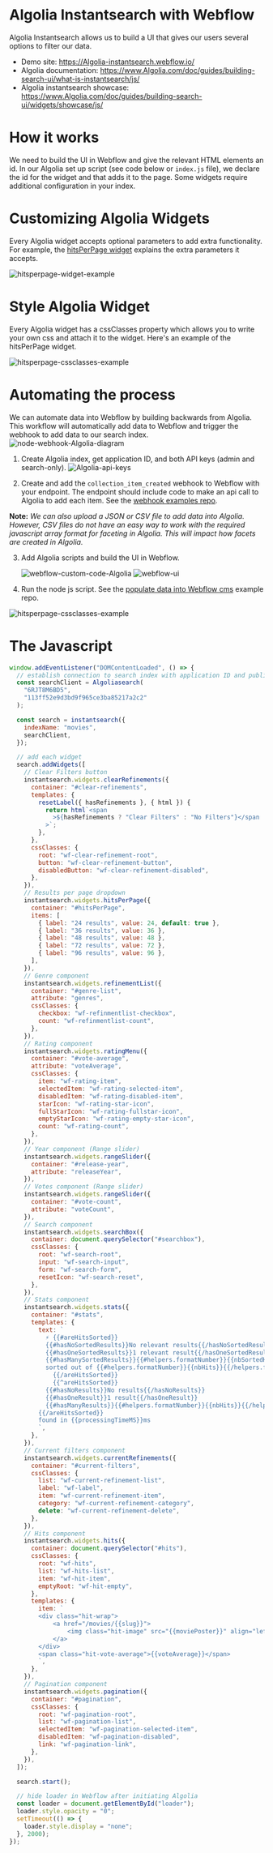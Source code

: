 # Algolia Instantsearch with Webflow

Algolia Instantsearch allows us to build a UI that gives our users several options to filter our data.

- Demo site: https://Algolia-instantsearch.webflow.io/
- Algolia documentation: https://www.Algolia.com/doc/guides/building-search-ui/what-is-instantsearch/js/
- Algolia instantsearch showcase: https://www.Algolia.com/doc/guides/building-search-ui/widgets/showcase/js/

# How it works

We need to build the UI in Webflow and give the relevant HTML elements an id. In our Algolia set up script (see code below or `index.js` file), we declare the id for the widget and that adds it to the page. Some widgets require additional configuration in your index.

# Customizing Algolia Widgets

Every Algolia widget accepts optional parameters to add extra functionality. For example, the [hitsPerPage widget](https://www.algolia.com/doc/api-reference/widgets/hits-per-page/js/?client=With+a+CDN) explains the extra parameters it accepts.

<img src="https://wadoodh.github.io/images/hitsperpage-widget-example.png" alt="hitsperpage-widget-example">

# Style Algolia Widget

Every Algolia widget has a cssClasses property which allows you to write your own css and attach it to the widget. Here's an example of the hitsPerPage widget.

<img src="https://wadoodh.github.io/images/hitsperpage-cssclasses-example.png" alt="hitsperpage-cssclasses-example">

# Automating the process

We can automate data into Webflow by building backwards from Algolia. This workflow will automatically add data to Webflow and trigger the webhook to add data to our search index.
<img src="https://wadoodh.github.io/images/node-webhook-algolia-diagram.png" alt="node-webhook-Algolia-diagram">

1. Create Algolia index, get application ID, and both API keys (admin and search-only).
   <img src="https://wadoodh.github.io/images/algolia-api-keys.png" alt="Algolia-api-keys">

2. Create and add the `collection_item_created` webhook to Webflow with your endpoint. The endpoint should include code to make an api call to Algolia to add each item. See the [webhook examples repo](https://github.com/Webflow-Examples/webhook-examples).

**Note:** _We can also upload a JSON or CSV file to add data into Algolia. However, CSV files do not have an easy way to work with the required javascript array format for faceting in Algolia. This will impact how facets are created in Algolia._

3. Add Algolia scripts and build the UI in Webflow.

   <img src="https://wadoodh.github.io/images/webflow-custom-code-algolia.png" alt="webflow-custom-code-Algolia">
   <img src="https://wadoodh.github.io/images/webflow-ui.png" alt="webflow-ui">

4. Run the node js script. See the [populate data into Webflow cms](https://github.com/Webflow-Examples/populate-data-into-webflow-cms) example repo.

<img src="https://wadoodh.github.io/images/hitsperpage-cssclasses-example.png" alt="hitsperpage-cssclasses-example">

# The Javascript

```js
window.addEventListener("DOMContentLoaded", () => {
  // establish connection to search index with application ID and public api key from Algolia
  const searchClient = Algoliasearch(
    "6RJT8M6BD5",
    "113ff52e9d3bd9f965ce3ba85217a2c2"
  );

  const search = instantsearch({
    indexName: "movies",
    searchClient,
  });

  // add each widget
  search.addWidgets([
    // Clear Filters button
    instantsearch.widgets.clearRefinements({
      container: "#clear-refinements",
      templates: {
        resetLabel({ hasRefinements }, { html }) {
          return html`<span
            >${hasRefinements ? "Clear Filters" : "No Filters"}</span
          >`;
        },
      },
      cssClasses: {
        root: "wf-clear-refinement-root",
        button: "wf-clear-refinement-button",
        disabledButton: "wf-clear-refinement-disabled",
      },
    }),
    // Results per page dropdown
    instantsearch.widgets.hitsPerPage({
      container: "#hitsPerPage",
      items: [
        { label: "24 results", value: 24, default: true },
        { label: "36 results", value: 36 },
        { label: "48 results", value: 48 },
        { label: "72 results", value: 72 },
        { label: "96 results", value: 96 },
      ],
    }),
    // Genre component
    instantsearch.widgets.refinementList({
      container: "#genre-list",
      attribute: "genres",
      cssClasses: {
        checkbox: "wf-refinmentlist-checkbox",
        count: "wf-refinmentlist-count",
      },
    }),
    // Rating component
    instantsearch.widgets.ratingMenu({
      container: "#vote-average",
      attribute: "voteAverage",
      cssClasses: {
        item: "wf-rating-item",
        selectedItem: "wf-rating-selected-item",
        disabledItem: "wf-rating-disabled-item",
        starIcon: "wf-rating-star-icon",
        fullStarIcon: "wf-rating-fullstar-icon",
        emptyStarIcon: "wf-rating-empty-star-icon",
        count: "wf-rating-count",
      },
    }),
    // Year component (Range slider)
    instantsearch.widgets.rangeSlider({
      container: "#release-year",
      attribute: "releaseYear",
    }),
    // Votes component (Range slider)
    instantsearch.widgets.rangeSlider({
      container: "#vote-count",
      attribute: "voteCount",
    }),
    // Search component
    instantsearch.widgets.searchBox({
      container: document.querySelector("#searchbox"),
      cssClasses: {
        root: "wf-search-root",
        input: "wf-search-input",
        form: "wf-search-form",
        resetIcon: "wf-search-reset",
      },
    }),
    // Stats component
    instantsearch.widgets.stats({
      container: "#stats",
      templates: {
        text: `
          ⚡️ {{#areHitsSorted}}
          {{#hasNoSortedResults}}No relevant results{{/hasNoSortedResults}}
          {{#hasOneSortedResults}}1 relevant result{{/hasOneSortedResults}}
          {{#hasManySortedResults}}{{#helpers.formatNumber}}{{nbSortedHits}}{{/helpers.formatNumber}} relevant results{{/hasManySortedResults}}
          sorted out of {{#helpers.formatNumber}}{{nbHits}}{{/helpers.formatNumber}}
            {{/areHitsSorted}}
            {{^areHitsSorted}}
          {{#hasNoResults}}No results{{/hasNoResults}}
          {{#hasOneResult}}1 result{{/hasOneResult}}
          {{#hasManyResults}}{{#helpers.formatNumber}}{{nbHits}}{{/helpers.formatNumber}} results{{/hasManyResults}}
        {{/areHitsSorted}}
        found in {{processingTimeMS}}ms
        `,
      },
    }),
    // Current filters component
    instantsearch.widgets.currentRefinements({
      container: "#current-filters",
      cssClasses: {
        list: "wf-current-refinement-list",
        label: "wf-label",
        item: "wf-current-refinement-item",
        category: "wf-current-refinement-category",
        delete: "wf-current-refinement-delete",
      },
    }),
    // Hits component
    instantsearch.widgets.hits({
      container: document.querySelector("#hits"),
      cssClasses: {
        root: "wf-hits",
        list: "wf-hits-list",
        item: "wf-hit-item",
        emptyRoot: "wf-hit-empty",
      },
      templates: {
        item: `
        <div class="hit-wrap">
            <a href="/movies/{{slug}}">
                <img class="hit-image" src="{{moviePoster}}" align="left" alt="{{name}}" />
            </a>            
        </div>   
        <span class="hit-vote-average">{{voteAverage}}</span>     
        `,
      },
    }),
    // Pagination component
    instantsearch.widgets.pagination({
      container: "#pagination",
      cssClasses: {
        root: "wf-pagination-root",
        list: "wf-pagination-list",
        selectedItem: "wf-pagination-selected-item",
        disabledItem: "wf-pagination-disabled",
        link: "wf-pagination-link",
      },
    }),
  ]);

  search.start();

  // hide loader in Webflow after initiating Algolia
  const loader = document.getElementById("loader");
  loader.style.opacity = "0";
  setTimeout(() => {
    loader.style.display = "none";
  }, 2000);
});
```
